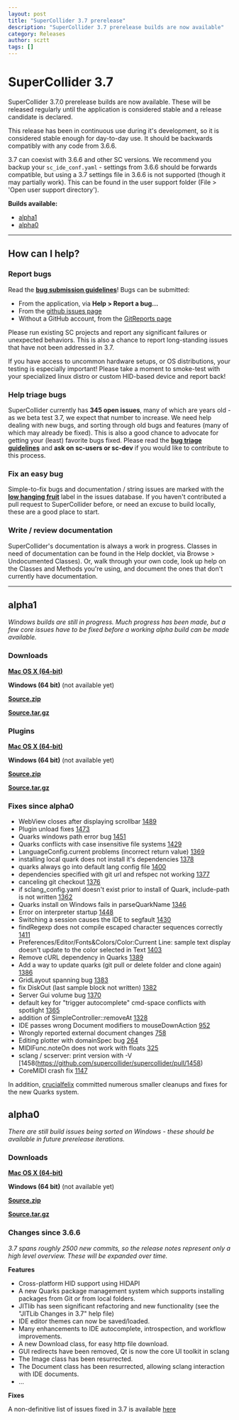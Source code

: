 ```yaml
---
layout: post
title: "SuperCollider 3.7 prerelease"
description: "SuperCollider 3.7 prerelease builds are now available"
category: Releases
author: scztt
tags: []
---
```


# SuperCollider 3.7

SuperCollider 3.7.0 prerelease builds are now available. These will be released regularly until the application is considered stable and a release candidate is declared.

This release has been in continuous use during it's development, so it is considered stable enough for day-to-day use. It should be backwards compatibly with any code from 3.6.6. 

3.7 can coexist with 3.6.6 and other SC versions. We recommend you backup your `sc_ide_conf.yaml` - settings from 3.6.6 should be forwards compatible, but using a 3.7 settings file in 3.6.6 is not supported (though it may partially work). This can be found in the user support folder (File > 'Open user support directory').

**Builds available:**

- [alpha1](#alpha1)
- [alpha0](#alpha0)

---

## How can I help?

### Report bugs
Read the **[bug submission guidelines](/development/bugs.html#submitting-a-bug)**! 
Bugs can be submitted:

- From the application, via **Help > Report a bug...**
- From the [github issues page](https://github.com/supercollider/supercollider/issues/new?labels=bug&body=Bug%20description%3A%0A%0ASteps%20to%20reproduce%3A%0A1.%0A2.%0A3.%0A%0AActual%20result%3A%0A%0AExpected%20result%3A%0A)
- Without a GitHub account, from the [GitReports page](https://gitreports.com/issue/supercollider/supercollider)

Please run existing SC projects and report any significant failures or unexpected behaviors. This is also a chance to report long-standing issues that have not been addressed in 3.7. 

If you have access to uncommon hardware setups, or OS distributions, your testing is especially important! Please take a moment to smoke-test with your specialized linux distro or custom HID-based device and report back! 

### Help triage bugs 
SuperCollider currently has **345 open issues**, many of which are years old - as we beta test 3.7, we expect that number to increase. We need help dealing with new bugs, and sorting through old bugs and features (many of which may already be fixed). This is also a good chance to advocate for getting your (least) favorite bugs fixed.  Please read the **[bug triage guidelines](/development/bugs.html#triaging-a-bug)** and **ask on sc-users or sc-dev** if you would like to contribute to this process.

### Fix an easy bug
Simple-to-fix bugs and documentation / string issues are marked with the **[low hanging fruit](https://github.com/supercollider/supercollider/issues?q=is%3Aopen+label%3A%22low+hanging+fruit%22+label%3Abug)** label in the issues database. If you haven't contributed a pull request to SuperCollider before, or need an excuse to build locally, these are a good place to start.


### Write / review documentation
SuperCollider's documentation is always a work in progress. Classes in need of documentation can be found in the Help docklet, via Browse > Undocumented Classes). Or, walk through your own code, look up help on the Classes and Methods you're using, and document the ones that don't currently have documentation. 

---

## alpha1
*Windows builds are still in progress. Much progress has been made, but a few core issues have to be fixed before a working alpha build can be made available.*

### Downloads

[**Mac OS X (64-bit)**](https://github.com/supercollider/supercollider/releases/download/Version-3.7.0-alpha1/SuperCollider-Mac.zip)

**Windows (64 bit)** (not available yet)

[**Source.zip**](https://github.com/supercollider/supercollider/archive/Version-3.7.0-alpha1.zip)

[**Source.tar.gz**](https://github.com/supercollider/supercollider/archive/Version-3.7.0-alpha1.tar.gz)


### Plugins
[**Mac OS X (64-bit)**](https://github.com/supercollider/sc3-plugins/releases/download/Version-3.7.0-alpha1/Plugins-Mac-Version-3.7.0-alpha1.zip)

**Windows (64 bit)** (not available yet)

[**Source.zip**](https://github.com/supercollider/sc3-plugins/archive/Version-3.7.0-alpha1.zip)

[**Source.tar.gz**](https://github.com/supercollider/sc3-plugins/archive/Version-3.7.0-alpha1.tar.gz)


### Fixes since alpha0
- WebView closes after displaying scrollbar [1489](https://github.com/supercollider/supercollider/issues/1489)
- Plugin unload fixes [1473](https://github.com/supercollider/supercollider/issues/1473)
- Quarks windows path error bug [1451](https://github.com/supercollider/supercollider/issues/1451)
- Quarks conflicts with case insensitive file systems [1429](https://github.com/supercollider/supercollider/issues/1429)
- LanguageConfig.current problems (incorrect return value) [1369](https://github.com/supercollider/supercollider/issues/1369)
- installing local quark does not install it's dependencies [1378](https://github.com/supercollider/supercollider/issues/1378)
- quarks always go into default lang config file [1400](https://github.com/supercollider/supercollider/issues/1400)
- dependencies specified with git url and refspec not working [1377](https://github.com/supercollider/supercollider/issues/1377)
- canceling git checkout [1376](https://github.com/supercollider/supercollider/issues/1376)
- if sclang_config.yaml doesn't exist prior to install of Quark, include-path is not written [1362](https://github.com/supercollider/supercollider/issues/1362)
- Quarks install on Windows fails in parseQuarkName [1346](https://github.com/supercollider/supercollider/issues/1346)
- Error on interpreter startup [1448](https://github.com/supercollider/supercollider/issues/1448)
- Switching a session causes the IDE to segfault [1430](https://github.com/supercollider/supercollider/issues/1430)
- findRegexp does not compile escaped character sequences correctly [1411](https://github.com/supercollider/supercollider/issues/1411)
- Preferences/Editor/Fonts&Colors/Color:Current Line: sample text display doesn't update to the color selected in Text [1403](https://github.com/supercollider/supercollider/issues/1403)
- Remove cURL dependency in Quarks [1389](https://github.com/supercollider/supercollider/issues/1389)
- Add a way to update quarks (git pull or delete folder and clone again) [1386](https://github.com/supercollider/supercollider/issues/1386)
- GridLayout spanning bug [1383](https://github.com/supercollider/supercollider/issues/1383)
- fix DiskOut (last sample block not written) [1382](https://github.com/supercollider/supercollider/pull/1382)
- Server Gui volume bug [1370](https://github.com/supercollider/supercollider/issues/1370)
- default key for "trigger autocomplete" cmd-space conflicts with spotlight  [1365](https://github.com/supercollider/supercollider/issues/1365)
- addition of SimpleController::removeAt [1328](https://github.com/supercollider/supercollider/issues/1328)
- IDE passes wrong Document modifiers to mouseDownAction [952](https://github.com/supercollider/supercollider/issues/952)
- Wrongly reported external document changes [758](https://github.com/supercollider/supercollider/issues/758)
- Editing plotter with domainSpec bug [264](https://github.com/supercollider/supercollider/issues/264)
- MIDIFunc.noteOn does not work with floats [325](https://github.com/supercollider/supercollider/issues/325)
- sclang / scserver: print version with -V [1458(https://github.com/supercollider/supercollider/pull/1458)
- CoreMIDI crash fix [1147](https://github.com/supercollider/supercollider/pull/1147)

In addition, [crucialfelix](https://github.com/crucialfelix) committed numerous smaller cleanups and fixes for the new Quarks system.

## alpha0
*There are still build issues being sorted on Windows - these should be available in future prerelease iterations.*

### Downloads

[**Mac OS X (64-bit)**](https://github.com/supercollider/supercollider/releases/download/Version-3.7.0-alpha0/SuperCollider-Mac.zip)

**Windows (64 bit)** (not available yet) 

[**Source.zip**](https://github.com/supercollider/supercollider/archive/Version-3.7.0-alpha0.zip)

[**Source.tar.gz**](https://github.com/supercollider/supercollider/archive/Version-3.7.0-alpha0.tar.gz)

### Changes since 3.6.6
*3.7 spans roughly 2500 new commits, so the release notes represent only a high level overview. These will be expanded over time.*

**Features**

* Cross-platform HID support using HIDAPI
* A new Quarks package management system which supports installing packages from Git or from local folders.
* JITlib has seen significant refactoring and new functionality (see the "JITLib Changes in 3.7" help file)
* IDE editor themes can now be saved/loaded.
* Many enhancements to IDE autocomplete, introspection, and workflow improvements.
* A new Download class, for easy http file download.
* GUI redirects have been removed, Qt is now the core UI toolkit in sclang
* The Image class has been resurrected.
* The Document class has been resurrected, allowing sclang interaction with IDE documents.
*  ...

**Fixes**

A non-definitive list of issues fixed in 3.7 is available [here](https://github.com/supercollider/supercollider/issues?page=4&q=is%3Aissue+is%3Aclosed+label%3Abug+closed%3A%3E2013-11-27)

